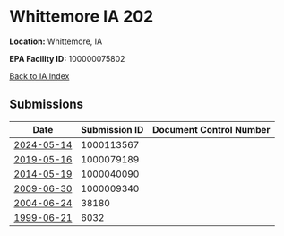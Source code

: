 # Whittemore IA 202

**Location:** Whittemore, IA

**EPA Facility ID:** 100000075802

[Back to IA Index](../../index.md)

## Submissions

| Date | Submission ID | Document Control Number |
|------|--------------|-------------------------|
| [2024-05-14](submissions/1000113567.md) | 1000113567 |  |
| [2019-05-16](submissions/1000079189.md) | 1000079189 |  |
| [2014-05-19](submissions/1000040090.md) | 1000040090 |  |
| [2009-06-30](submissions/1000009340.md) | 1000009340 |  |
| [2004-06-24](submissions/38180.md) | 38180 |  |
| [1999-06-21](submissions/6032.md) | 6032 |  |

